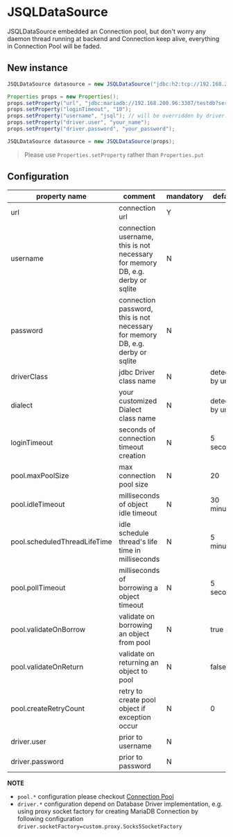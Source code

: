 # JSQLDataSource

JSQLDataSource embedded an Connection pool, but don't worry any daemon thread
running at backend and Connection keep alive, everything in Connection Pool will 
be faded.

## New instance
```java
JSQLDataSource datasource = new JSQLDataSource("jdbc:h2:tcp://192.168.200.96:1522/testdb;DB_CLOSE_ON_EXIT=FALSE", "your_name", "your_password");

Properties props = new Properties();
props.setProperty("url", "jdbc:mariadb://192.168.200.96:3307/testdb?serverTimezone=GMT%2B8");
props.setProperty("loginTimeout", "10");
props.setProperty("username", "jsql"); // will be overridden by driver.user
props.setProperty("driver.user", "your_name");
props.setProperty("driver.password", "your_password");

JSQLDataSource datasource = new JSQLDataSource(props);
```

> Please use `Properties.setProperty` rather than `Properties.put`

## Configuration

 property name | comment | mandatory | default 
---|---|---|---
url | connection url | Y | 
username | connection username, this is not necessary for memory DB, e.g. derby or sqlite | N | 
password | connection password, this is not necessary for memory DB, e.g. derby or sqlite | N |
driverClass | jdbc Driver class name | N | detected by url
dialect | your customized Dialect class name | N | detected by url
loginTimeout | seconds of connection timeout creation | N | 5 seconds
pool.maxPoolSize | max connection pool size | N | 20
pool.idleTimeout | milliseconds of object idle timeout | N | 30 minutes
pool.scheduledThreadLifeTime | idle schedule thread's life time in milliseconds | N | 5 minutes
pool.pollTimeout | milliseconds of borrowing a object timeout | N | 5 seconds
pool.validateOnBorrow | validate on borrowing an object from pool | N | true
pool.validateOnReturn | validate on returning an object to pool | N | false
pool.createRetryCount | retry to create pool object if exception occur | N | 0
driver.user | prior to username | N | 
driver.password | prior to password | N | 

**NOTE**
- `pool.*` configuration please checkout [Connection Pool](pool.md)
- `driver.*` configuration depend on Database Driver implementation, 
e.g. using proxy socket factory for creating MariaDB Connection by 
following configuration `driver.socketFactory=custom.proxy.Socks5SocketFactory`